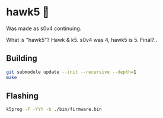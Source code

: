 # hawk5 🦅

Was made as s0v4 continuing.

What is "hawk5"? Hawk & k5. s0v4 was 4, hawk5 is 5. Final?..

## Building

```sh
git submodule update --init --recursive --depth=1
make
```

## Flashing

```sh
k5prog -F -YYY -b ./bin/firmware.bin
```

